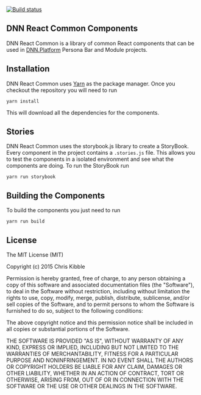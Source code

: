 [![Build status](https://ci.appveyor.com/api/projects/status/er8qc8a7323ctfb1?svg=true)](https://ci.appveyor.com/project/DnnAutomation/dnn-react-common)

## DNN React Common Components
DNN React Common is a library of common React components that can be used in [DNN.Platform](https://github.com/dnnsoftware/Dnn.Platform/) Persona Bar and Module projects.

## Installation
DNN React Common uses [Yarn](https://yarnpkg.com/) as the package manager. Once you checkout the repository you will need to run

```
yarn install
```

This will download all the dependencies for the components.

## Stories
DNN React Common uses the storybook.js library to create a StoryBook. Every component in the project contains a ```.stories.js``` file. This allows you to test the components in a isolated environment and see what the components are doing. To run the StoryBook run

```
yarn run storybook
```

## Building the Components
To build the components you just need to run
```
yarn run build
```

## License
 
The MIT License (MIT)

Copyright (c) 2015 Chris Kibble

Permission is hereby granted, free of charge, to any person obtaining a copy of this software and associated documentation files (the "Software"), to deal in the Software without restriction, including without limitation the rights to use, copy, modify, merge, publish, distribute, sublicense, and/or sell copies of the Software, and to permit persons to whom the Software is furnished to do so, subject to the following conditions:

The above copyright notice and this permission notice shall be included in all copies or substantial portions of the Software.

THE SOFTWARE IS PROVIDED "AS IS", WITHOUT WARRANTY OF ANY KIND, EXPRESS OR IMPLIED, INCLUDING BUT NOT LIMITED TO THE WARRANTIES OF MERCHANTABILITY, FITNESS FOR A PARTICULAR PURPOSE AND NONINFRINGEMENT. IN NO EVENT SHALL THE AUTHORS OR COPYRIGHT HOLDERS BE LIABLE FOR ANY CLAIM, DAMAGES OR OTHER LIABILITY, WHETHER IN AN ACTION OF CONTRACT, TORT OR OTHERWISE, ARISING FROM, OUT OF OR IN CONNECTION WITH THE SOFTWARE OR THE USE OR OTHER DEALINGS IN THE SOFTWARE.